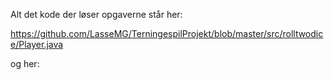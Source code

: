 Alt det kode der løser opgaverne står her: 

https://github.com/LasseMG/TerningespilProjekt/blob/master/src/rolltwodice/Player.java

og her: 


